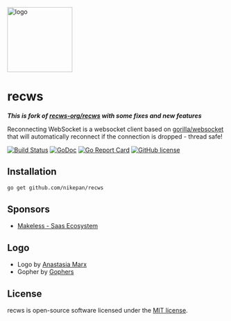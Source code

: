 <img width="150" src="https://raw.githubusercontent.com/recws-org/recws/master/recws-logo.png" alt="logo">

# recws

***This is fork of [recws-org/recws](https://github.com/recws-org/recws) with some fixes and new features***

Reconnecting WebSocket is a websocket client based on [gorilla/websocket](https://github.com/gorilla/websocket) that will automatically reconnect if the connection is dropped - thread safe!

[![Build Status](https://travis-ci.com/recws-org/recws.svg?branch=master)](https://travis-ci.com/recws-org/recws)
[![GoDoc](https://godoc.org/github.com/mariuspass/recws?status.svg)](https://godoc.org/github.com/mariuspass/recws)
[![Go Report Card](https://goreportcard.com/badge/github.com/mariuspass/recws)](https://goreportcard.com/report/github.com/mariuspass/recws)
[![GitHub license](https://img.shields.io/github/license/Naereen/StrapDown.js.svg)](https://github.com/Naereen/StrapDown.js/blob/master/LICENSE)

## Installation

```bash
go get github.com/nikepan/recws
```

## Sponsors

- [Makeless - Saas Ecosystem](https://github.com/makeless)

## Logo

- Logo by [Anastasia Marx](https://www.behance.net/AnastasiaMarx)
- Gopher by [Gophers](https://github.com/egonelbre/gophers)

## License

recws is open-source software licensed under the [MIT license](https://opensource.org/licenses/MIT).